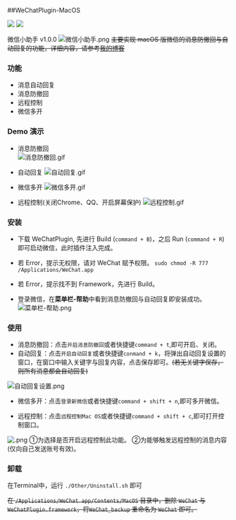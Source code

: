 
##WeChatPlugin-MacOS

![](https://img.shields.io/badge/platform-osx-lightgrey.svg) ![](https://img.shields.io/badge/support-wechat%202.2.8-green.svg)
   
微信小助手 v1.0.0
![微信小助手.png](http://upload-images.jianshu.io/upload_images/965383-80c56cbc5c192604.png?imageMogr2/auto-orient/strip%7CimageView2/2/w/1240)
~~主要实现 macOS 版微信的<a>消息防撤回与自动回复</a>的功能，详细内容，请参考[我的博客](http://www.jianshu.com/p/7f65287a2e7a)~~


### 功能
* 消息自动回复
* 消息防撤回
* 远程控制
* 微信多开

### Demo 演示

* 消息防撤回   
![消息防撤回.gif](http://upload-images.jianshu.io/upload_images/965383-30cbea645661e627.gif?imageMogr2/auto-orient/strip)

* 自动回复
![自动回复.gif](http://upload-images.jianshu.io/upload_images/965383-b61b6d983c90e0c5.gif?imageMogr2/auto-orient/strip)
* 微信多开
![微信多开.gif](http://upload-images.jianshu.io/upload_images/965383-7f3bded66cec73e6.gif?imageMogr2/auto-orient/strip)
* 远程控制(关闭Chrome、QQ、开启屏幕保护)
![远程控制.gif](http://upload-images.jianshu.io/upload_images/965383-0cf50d9b22b02f2f.gif?imageMogr2/auto-orient/strip)

### 安装
* 下载 WeChatPlugin, 先进行 Build (`command + B`)，之后 Run (`command + R`)即可启动微信，此时插件注入完成。
 
* 若 Error，提示无权限，请对 WeChat 赋予权限。
`sudo chmod -R 777 /Applications/WeChat.app`
* 若 Error，提示找不到 Framework，先进行 Build。

* 登录微信，在**菜单栏-帮助**中看到消息防撤回与自动回复即安装成功。
![菜单栏-帮助.png](http://upload-images.jianshu.io/upload_images/965383-7c6ec7a738f81c0c.png?imageMogr2/auto-orient/strip%7CimageView2/2/w/1240)

### 使用

* 消息防撤回：点击`开启消息防撤回`或者快捷键`command + t`,即可开启、关闭。
* 自动回复：点击`开启自动回复`或者快捷键`conmand + k`，将弹出自动回复设置的窗口，在窗口中输入关键字与回复内容，点击保存即可。~~(若无关键字保存，则所有消息都会自动回复)~~

![自动回复设置.png](http://upload-images.jianshu.io/upload_images/965383-060903126e9da7a3.png?imageMogr2/auto-orient/strip%7CimageView2/2/w/1240)

* 微信多开：点击`登录新微信`或者快捷键`command + shift + n`,即可多开微信。

* 远程控制：点击`远程控制Mac OS`或者快捷键`command + shift + c`,即可打开控制窗口。

![.png](http://upload-images.jianshu.io/upload_images/965383-9c67894ee7092600.png?imageMogr2/auto-orient/strip%7CimageView2/2/w/1240)
①为选择是否开启远程控制此功能。
②为能够触发远程控制的消息内容(仅向自己发送账号有效)。


### 卸载

在Terminal中，运行 `./Other/Uninstall.sh` 即可

~~在 `/Applications/WeChat.app/Contents/MacOS` 目录中，删除 `WeChat` 与 `WeChatPlugin.framework`，将`WeChat_backup` 重命名为 `WeChat` 即可。~~



